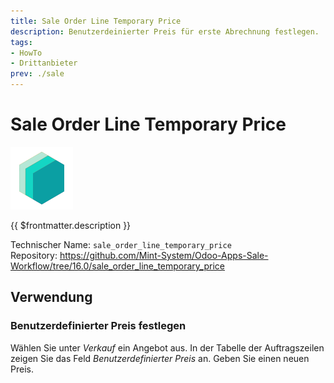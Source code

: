 ```yaml
---
title: Sale Order Line Temporary Price
description: Benutzerdeinierter Preis für erste Abrechnung festlegen.
tags:
- HowTo
- Drittanbieter
prev: ./sale
---
```

# Sale Order Line Temporary Price
![icon_oms_box](attachments/icons_odoo_mint_system.png)

{{ $frontmatter.description }}

Technischer Name: `sale_order_line_temporary_price`\
Repository: <https://github.com/Mint-System/Odoo-Apps-Sale-Workflow/tree/16.0/sale_order_line_temporary_price>

## Verwendung

### Benutzerdefinierter Preis festlegen

Wählen Sie unter *Verkauf* ein Angebot aus. In der Tabelle der Auftragszeilen zeigen Sie das Feld *Benutzerdefinierter Preis* an. Geben Sie einen neuen Preis.
